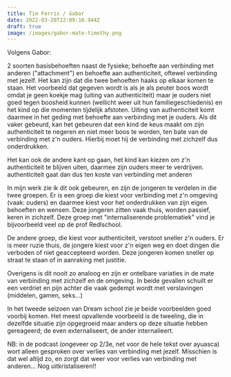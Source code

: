 ```yaml
---
title: Tim Ferris / Gabor
date: 2022-03-20T22:09:10.944Z
draft: true
image: /images/gabor-mate-timothy.png
---
```

Volgens Gabor:

2 soorten basisbehoeften naast de fysieke; behoefte aan verbinding met anderen ("attachment") en behoefte aan authenticiteit, oftewel verbinding met jezelf. Het kan zijn dat die twee behoeften haaks op elkaar komen te staan. Het voorbeeld dat gegeven wordt is als je als peuter boos wordt omdat je geen koekje mag (uiting van authenticiteit) maar je ouders niet goed tegen boosheid kunnen (wellicht weer uit hun familiegeschiedenis) en het kind op die momenten tijdelijk afstoten. Uiting van authenticiteit komt daarmee in het geding met behoefte aan verbinding met je ouders. Als dit vaker gebeurd, kan het gebeuren dat een kind de keus maakt om zijn authenticiteit te negeren en niet meer boos te worden, ten bate van de verbinding met z'n ouders. Hierbij moet hij de verbinding met zichzelf dus onderdrukken.

Het kan ook de andere kant op gaan, het kind kan kiezen om z'n authenticiteit te blijven uiten, daarmee zijn ouders meer te verdrijven. authenticiteit gaat dan dus ten koste van verbinding met anderen

In mijn werk zie ik dit ook gebeuren, en zijn de jongeren te verdelen in die twee groepen. Er is een groep die kiest voor verbinding met z'n omgeving (vaak: ouders) en daarmee kiest voor het onderdrukken van zijn eigen behoeften en wensen. Deze jongeren zitten vaak thuis, worden passief, keren in zichzelf. Deze groep met "internaliserende problematiek" vind je bijvoorbeeld veel op de prof Redlschool.

De andere groep, die kiest voor authenticiteit, verstoot sneller z'n ouders. Er is meer ruzie thuis, de jongere kiest voor z'n eigen weg en doet dingen die verboden of niet geaccepteerd worden. Deze jongeren komen sneller op straat te staan of in aanraking met justitie.

Overigens is dit nooit zo analoog en zijn er ontelbare variaties in de mate van verbinding met zichzelf en de omgeving. In beide gevallen schuilt er een verdriet en pijn achter die vaak gedempt wordt met verslavingen (middelen, gamen, seks...)

In het tweede seizoen van Dream school zie je beide voorbeelden goed voorbij komen. Het meest opvallende voorbeeld is de tweeling, die in dezelfde situatie zijn opgegroeid maar anders op deze situatie hebben gereageerd; de even externaliseert, de ander internalieert.

NB: in de podcast (ongeveer op 2/3e, net voor de hele tekst over ayuasca) wort alleen gesproken over verlies van verbinding met jezelf. Misschien is dat wel altijd zo, en zorgt dat weer voor verlies van verbinding met anderen... Nog uitkristaliseren!!
